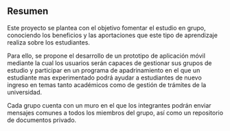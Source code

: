 ## Resumen

Este proyecto se plantea con el objetivo fomentar el estudio en grupo, conociendo los beneficios y las aportaciones que este tipo de aprendizaje realiza sobre los estudiantes.

Para ello, se propone el desarrollo de un prototipo de aplicación móvil mediante la cual los usuarios serán capaces de gestionar sus grupos de estudio y participar en un programa de apadrinamiento
en el que un estudiante mas experimentado podrá ayudar a estudiantes de nuevo ingreso en temas tanto académicos como de gestión de trámites de la universidad.

Cada grupo cuenta con un muro en el que los integrantes podrán enviar mensajes comunes a todos los miembros del grupo, así como un repositorio de documentos privado.

